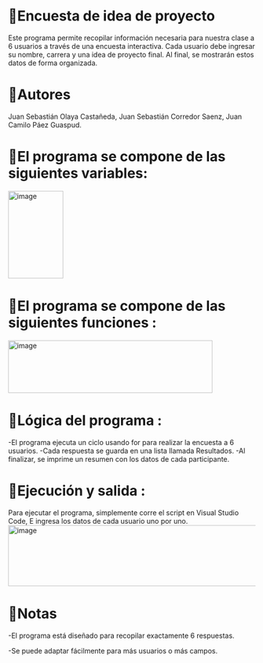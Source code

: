 # 🔸Encuesta de idea de proyecto

Este programa permite recopilar información necesaria para nuestra clase a 6 usuarios a través de una encuesta interactiva. Cada usuario debe ingresar su nombre, carrera y una idea de proyecto final. Al final, se mostrarán estos datos de forma organizada.

# 🔸Autores

Juan Sebastián Olaya Castañeda,
Juan Sebastián Corredor Saenz,
Juan Camilo Páez Guaspud.

# 🔸El programa se compone de las siguientes variables:

<img width="112" height="178" alt="image" src="https://github.com/user-attachments/assets/287a6697-03de-4817-8720-d2c0d33f1f34" />

# 🔸El programa se compone de las siguientes funciones :

   <img width="416" height="107" alt="image" src="https://github.com/user-attachments/assets/66257aed-b57c-45f6-b69e-485c8eab19cd" />


# 🔸Lógica del programa :

-El programa ejecuta un ciclo usando for para realizar la encuesta a 6 usuarios.
-Cada respuesta se guarda en una lista llamada Resultados.
-Al finalizar, se imprime un resumen con los datos de cada participante.

# 🔸Ejecución y salida :
Para ejecutar el programa, simplemente corre el script en Visual Studio Code, E ingresa los datos de cada usuario uno por uno.
<img width="523" height="124" alt="image" src="https://github.com/user-attachments/assets/e9f22e21-3f1e-4250-9317-3a8c4f1d27bf" />

# 🔸Notas
-El programa está diseñado para recopilar exactamente 6 respuestas.

-Se puede adaptar fácilmente para más usuarios o más campos.

